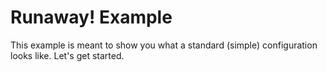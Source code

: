# Runaway! Example

This example is meant to show you what a standard (simple) configuration looks 
like. Let's get started.